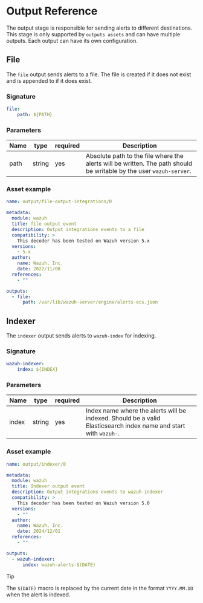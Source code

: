 # Output Reference

The output stage is responsible for sending alerts to different destinations. This stage is only supported by
`outputs assets` and can have multiple outputs. Each output can have its own configuration.


## File

The `file` output sends alerts to a file. The file is created if it does not exist and is appended to if it does exist.

### Signature

```yaml
file:
    path: ${PATH}
```

### Parameters

| Name | type | required | Description |
|------|------|----------|-------------|
| path | string | yes | Absolute path to the file where the alerts will be written. The path should be writable by the user `wazuh-server`. |

### Asset example

```yaml
name: output/file-output-integrations/0

metadata:
  module: wazuh
  title: file output event
  description: Output integrations events to a file
  compatibility: >
    This decoder has been tested on Wazuh version 5.x
  versions:
    - 5.x
  author:
    name: Wazuh, Inc.
    date: 2022/11/08
  references:
    - ""

outputs:
  - file:
      path: /var/lib/wazuh-server/engine/alerts-ecs.json
```

## Indexer

The `indexer` output sends alerts to `wazuh-index` for indexing.

### Signature

```yaml
wazuh-indexer:
    index: ${INDEX}
```

### Parameters

| Name | type | required | Description |
|------|------|----------|-------------|
| index | string | yes | Index name where the alerts will be indexed. Should be a valid Elasticsearch index name and start with `wazuh-`. |

### Asset example

```yaml
name: output/indexer/0

metadata:
  module: wazuh
  title: Indexer output event
  description: Output integrations events to wazuh-indexer
  compatibility: >
    This decoder has been tested on Wazuh version 5.0
  versions:
    - ""
  author:
    name: Wazuh, Inc.
    date: 2024/12/01
  references:
    - ""

outputs:
  - wazuh-indexer:
      index: wazuh-alerts-$(DATE)
```

> [!TIP]
> The `$(DATE)` macro is replaced by the current date in the format `YYYY.MM.DD` when the alert is indexed.
